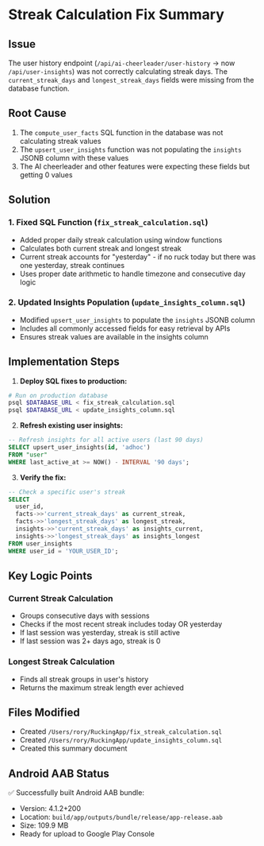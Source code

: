 # Streak Calculation Fix Summary

## Issue
The user history endpoint (`/api/ai-cheerleader/user-history` -> now `/api/user-insights`) was not correctly calculating streak days. The `current_streak_days` and `longest_streak_days` fields were missing from the database function.

## Root Cause
1. The `compute_user_facts` SQL function in the database was not calculating streak values
2. The `upsert_user_insights` function was not populating the `insights` JSONB column with these values
3. The AI cheerleader and other features were expecting these fields but getting 0 values

## Solution

### 1. Fixed SQL Function (`fix_streak_calculation.sql`)
- Added proper daily streak calculation using window functions
- Calculates both current streak and longest streak
- Current streak accounts for "yesterday" - if no ruck today but there was one yesterday, streak continues
- Uses proper date arithmetic to handle timezone and consecutive day logic

### 2. Updated Insights Population (`update_insights_column.sql`)
- Modified `upsert_user_insights` to populate the `insights` JSONB column
- Includes all commonly accessed fields for easy retrieval by APIs
- Ensures streak values are available in the insights column

## Implementation Steps

1. **Deploy SQL fixes to production:**
```bash
# Run on production database
psql $DATABASE_URL < fix_streak_calculation.sql
psql $DATABASE_URL < update_insights_column.sql
```

2. **Refresh existing user insights:**
```sql
-- Refresh insights for all active users (last 90 days)
SELECT upsert_user_insights(id, 'adhoc')
FROM "user"
WHERE last_active_at >= NOW() - INTERVAL '90 days';
```

3. **Verify the fix:**
```sql
-- Check a specific user's streak
SELECT
  user_id,
  facts->>'current_streak_days' as current_streak,
  facts->>'longest_streak_days' as longest_streak,
  insights->>'current_streak_days' as insights_current,
  insights->>'longest_streak_days' as insights_longest
FROM user_insights
WHERE user_id = 'YOUR_USER_ID';
```

## Key Logic Points

### Current Streak Calculation
- Groups consecutive days with sessions
- Checks if the most recent streak includes today OR yesterday
- If last session was yesterday, streak is still active
- If last session was 2+ days ago, streak is 0

### Longest Streak Calculation
- Finds all streak groups in user's history
- Returns the maximum streak length ever achieved

## Files Modified
- Created `/Users/rory/RuckingApp/fix_streak_calculation.sql`
- Created `/Users/rory/RuckingApp/update_insights_column.sql`
- Created this summary document

## Android AAB Status
✅ Successfully built Android AAB bundle:
- Version: 4.1.2+200
- Location: `build/app/outputs/bundle/release/app-release.aab`
- Size: 109.9 MB
- Ready for upload to Google Play Console